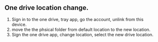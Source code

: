 ## One drive location change.
1. Sign in to the one drive, tray app, go the account, unlink from this device.
2. move the the phsical folder from default location to the new location.
3. Sign the one drive app, change location, select the new drive location.

